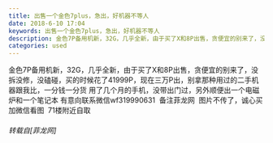 ```yaml
---
title: 出售一个金色7plus，急出，好机器不等人
date: 2018-6-10 17:04
keywords: 出售一个金色7plus，急出，好机器不等人
description: 金色7P备用机新，32G，几乎全新，由于买了X和8P出售，贪便宜的别来了，没拆没修，没磕碰，买的时候花了41999P，现在三万P出，别拿那种用过的二手机器跟我比，一分钱一分货 用了几个月的手机，没带出门过，另外顺便出一个电磁炉和一个笔记本 有意向联系微信wf319990631  备注菲龙网  图片不传了，诚心买加微信看图  71楼附近自取
categories: used
---
```

<td class="t_f" id="postmessage_1408264">

金色7P备用机新，32G，几乎全新，由于买了X和8P出售，贪便宜的别来了，没拆没修，没磕碰，买的时候花了41999P，现在三万P出，别拿那种用过的二手机器跟我比，一分钱一分货 用了几个月的手机，没带出门过，另外顺便出一个电磁炉和一个笔记本 有意向联系微信wf319990631  备注菲龙网  图片不传了，诚心买加微信看图  71楼附近自取</td>
###### 转载自[菲龙网]